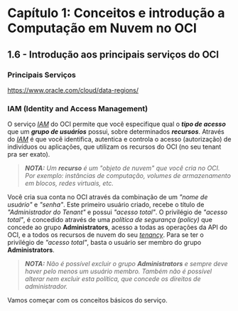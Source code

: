 # Capítulo 1: Conceitos e introdução a Computação em Nuvem no OCI

## 1.6 - Introdução aos principais serviços do OCI

### __Principais Serviços__

https://www.oracle.com/cloud/data-regions/

### __IAM (Identity and Access Management)__

O serviço _[IAM](https://docs.oracle.com/pt-br/iaas/Content/Identity/Concepts/overview.htm)_ do OCI permite que você especifique qual o **_tipo de acesso_** que um **_grupo de usuários_** possui, sobre determinados **_recursos_**. Através do _[IAM](https://docs.oracle.com/pt-br/iaas/Content/Identity/Concepts/overview.htm)_ é que você identifica, autentica e controla o acesso (autorização) de indivíduos ou aplicações, que utilizam os recursos do OCI (no seu tenant pra ser exato).

>_**__NOTA:__** Um **recurso** é um "objeto de nuvem" que você cria no OCI. Por exemplo: instâncias de computação, volumes de armazenamento em blocos, redes virtuais, etc._

Você cria sua conta no OCI através da combinação de um _"nome de usuário"_ e _"senha"_. Este primeiro usuário criado, recebe o título de _"Administrador do Tenant"_ e possui _"acesso total"_. O privilégio de _"acesso total"_, é concedido através de uma _política de segurança (policy)_ que concede ao grupo **Administrators**, acesso a todas as operações da API do OCI, e a todos os recursos de nuvem do seu _[tenancy](https://docs.oracle.com/pt-br/iaas/Content/Identity/Tasks/managingtenancy.htm)_. Para se ter o privilégio de _"acesso total"_, basta o usuário ser membro do grupo **Administrators**. 

>_**__NOTA:__** Não é possível excluir o grupo **Administrators** e sempre deve haver pelo menos um usuário membro. Também não é possível alterar nem excluir esta política, que concede os direitos de administrador._

Vamos começar com os conceitos básicos do serviço.
